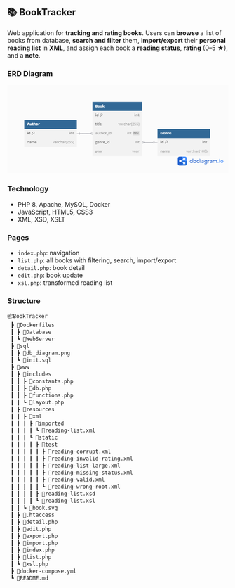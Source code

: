## 📚 BookTracker

Web application for **tracking and rating books**. Users can **browse** a list of books from database, **search and filter** them, **import/export** their **personal reading list** in **XML**, and assign each book a **reading status**, **rating** (0–5 ★), and a **note**.

### ERD Diagram
![ERD Diagram](sql/db_diagram.png)

### Technology
- PHP 8, Apache, MySQL, Docker
- JavaScript, HTML5, CSS3
- XML, XSD, XSLT

### Pages
- `index.php`: navigation
- `list.php`: all books with filtering, search, import/export
- `detail.php`: book detail
- `edit.php`: book update
- `xsl.php`: transformed reading list

### Structure
```
📦BookTracker
 ┣ 📂Dockerfiles
 ┃ ┣ 📜Database
 ┃ ┗ 📜WebServer
 ┣ 📂sql
 ┃ ┣ 📜db_diagram.png
 ┃ ┗ 📜init.sql
 ┣ 📂www
 ┃ ┣ 📂includes
 ┃ ┃ ┣ 📜constants.php
 ┃ ┃ ┣ 📜db.php
 ┃ ┃ ┣ 📜functions.php
 ┃ ┃ ┗ 📜layout.php
 ┃ ┣ 📂resources
 ┃ ┃ ┣ 📂xml
 ┃ ┃ ┃ ┣ 📂imported
 ┃ ┃ ┃ ┃ ┗ 📜reading-list.xml
 ┃ ┃ ┃ ┗ 📂static
 ┃ ┃ ┃ ┃ ┣ 📂test
 ┃ ┃ ┃ ┃ ┃ ┣ 📜reading-corrupt.xml
 ┃ ┃ ┃ ┃ ┃ ┣ 📜reading-invalid-rating.xml
 ┃ ┃ ┃ ┃ ┃ ┣ 📜reading-list-large.xml
 ┃ ┃ ┃ ┃ ┃ ┣ 📜reading-missing-status.xml
 ┃ ┃ ┃ ┃ ┃ ┣ 📜reading-valid.xml
 ┃ ┃ ┃ ┃ ┃ ┗ 📜reading-wrong-root.xml
 ┃ ┃ ┃ ┃ ┣ 📜reading-list.xsd
 ┃ ┃ ┃ ┃ ┗ 📜reading-list.xsl
 ┃ ┃ ┗ 📜book.svg
 ┃ ┣ 📜.htaccess
 ┃ ┣ 📜detail.php
 ┃ ┣ 📜edit.php
 ┃ ┣ 📜export.php
 ┃ ┣ 📜import.php
 ┃ ┣ 📜index.php
 ┃ ┣ 📜list.php
 ┃ ┗ 📜xsl.php
 ┣ 📜docker-compose.yml
 ┗ 📜README.md
```